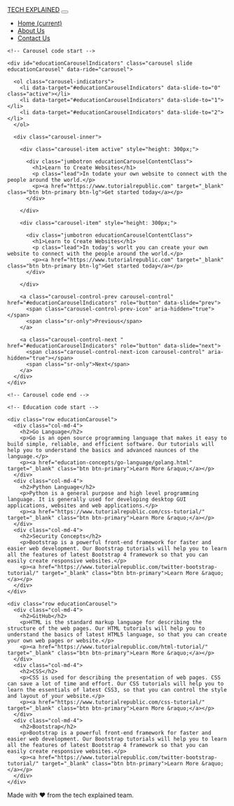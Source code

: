 
<!-- <!DOCTYPE html> -->
<html lang="en" dir="ltr">

<head>
  <meta charset="utf-8">
  <title>Tech Explained</title>
  <meta charset="utf-8">
  <link rel="stylesheet" href="https://stackpath.bootstrapcdn.com/bootstrap/4.3.1/css/bootstrap.min.css" integrity="sha384-ggOyR0iXCbMQv3Xipma34MD+dH/1fQ784/j6cY/iJTQUOhcWr7x9JvoRxT2MZw1T" crossorigin="anonymous">
  <link rel="stylesheet" href="css/styles.css">

  <nav class="navbar navbar-expand-lg">
    <a class="navbar-brand" href="#">TECH EXPLAINED</a>
    <button class="navbar-toggler" type="button" data-toggle="collapse" data-target="#navbarNav" aria-controls="navbarNav" aria-expanded="false" aria-label="Toggle navigation">
      <span class="navbar-toggler-icon"></span>
    </button>
    <div class="collapse navbar-collapse" id="navbarNav">
      <ul class="navbar-nav ml-auto">
        <li class="nav-item active">
          <a class="nav-link" href="#">Home <span class="sr-only">(current)</span></a>
        </li>
        <li class="nav-item">
          <a class="nav-link" href="#">About Us</a>
        </li>
        <li class="nav-item">
          <a class="nav-link" href="#">Contact Us</a>
        </li>
      </ul>
    </div>
  </nav>
</head>

<body>

  <div class="container">

    <!-- Carousel code start -->

    <div id="educationCarouselIndicators" class="carousel slide educationCarousel" data-ride="carousel">

      <ol class="carousel-indicators">
        <li data-target="#educationCarouselIndicators" data-slide-to="0" class="active"></li>
        <li data-target="#educationCarouselIndicators" data-slide-to="1"></li>
        <li data-target="#educationCarouselIndicators" data-slide-to="2"></li>
      </ol>

      <div class="carousel-inner">

        <div class="carousel-item active" style="height: 300px;">

          <div class="jumbotron educationCarouselContentClass">
            <h1>Learn to Create Websites</h1>
            <p class="lead">In todate your own website to connect with the people around the world.</p>
            <p><a href="https://www.tutorialrepublic.com" target="_blank" class="btn btn-primary btn-lg">Get started today</a></p>
          </div>

        </div>

        <div class="carousel-item" style="height: 300px;">

          <div class="jumbotron educationCarouselContentClass">
            <h1>Learn to Create Websites</h1>
            <p class="lead">In today's worlt you can create your own website to connect with the people around the world.</p>
            <p><a href="https://www.tutorialrepublic.com" target="_blank" class="btn btn-primary btn-lg">Get started today</a></p>
          </div>

        </div>

        <a class="carousel-control-prev carousel-control" href="#educationCarouselIndicators" role="button" data-slide="prev">
          <span class="carousel-control-prev-icon" aria-hidden="true"></span>
          <span class="sr-only">Previous</span>
        </a>

        <a class="carousel-control-next " href="#educationCarouselIndicators" role="button" data-slide="next">
          <span class="carousel-control-next-icon carousel-control" aria-hidden="true"></span>
          <span class="sr-only">Next</span>
        </a>
      </div>
    </div>

    <!-- Carousel code end -->

    <!-- Education code start -->

    <div class="row educationCarousel">
      <div class="col-md-4">
        <h2>Go Language</h2>
        <p>Go is an open source programming language that makes it easy to build simple, reliable, and efficient software. Our tutorials will help you to understand the basics and advanced naunces of the language.</p>
        <p><a href="education-concepts/go-language/golang.html" target="_blank" class="btn btn-primary">Learn More &raquo;</a></p>
      </div>
      <div class="col-md-4">
        <h2>Python Language</h2>
        <p>Python is a general purpose and high level programming language. It is generally used for developing desktop GUI applications, websites and web applications.</p>
        <p><a href="https://www.tutorialrepublic.com/css-tutorial/" target="_blank" class="btn btn-primary">Learn More &raquo;</a></p>
      </div>
      <div class="col-md-4">
        <h2>Security Concepts</h2>
        <p>Bootstrap is a powerful front-end framework for faster and easier web development. Our Bootstrap tutorials will help you to learn all the features of latest Bootstrap 4 framework so that you can easily create responsive websites.</p>
        <p><a href="https://www.tutorialrepublic.com/twitter-bootstrap-tutorial/" target="_blank" class="btn btn-primary">Learn More &raquo;</a></p>
      </div>
    </div>

    <div class="row educationCarousel">
      <div class="col-md-4">
        <h2>GitHub</h2>
        <p>HTML is the standard markup language for describing the structure of the web pages. Our HTML tutorials will help you to understand the basics of latest HTML5 language, so that you can create your own web pages or website.</p>
        <p><a href="https://www.tutorialrepublic.com/html-tutorial/" target="_blank" class="btn btn-primary">Learn More &raquo;</a></p>
      </div>
      <div class="col-md-4">
        <h2>CSS</h2>
        <p>CSS is used for describing the presentation of web pages. CSS can save a lot of time and effort. Our CSS tutorials will help you to learn the essentials of latest CSS3, so that you can control the style and layout of your website.</p>
        <p><a href="https://www.tutorialrepublic.com/css-tutorial/" target="_blank" class="btn btn-primary">Learn More &raquo;</a></p>
      </div>
      <div class="col-md-4">
        <h2>Bootstrap</h2>
        <p>Bootstrap is a powerful front-end framework for faster and easier web development. Our Bootstrap tutorials will help you to learn all the features of latest Bootstrap 4 framework so that you can easily create responsive websites.</p>
        <p><a href="https://www.tutorialrepublic.com/twitter-bootstrap-tutorial/" target="_blank" class="btn btn-primary">Learn More &raquo;</a></p>
      </div>
    </div>

  </div>

  <!-- Education code start -->

  <!-- <hr> -->

  <div class="footer footer-padding">
    <footer>
      <p>Made with ❤️ from the tech explained team.</p>
    </footer>
  </div>


  <script src="https://code.jquery.com/jquery-3.3.1.slim.min.js" integrity="sha384-q8i/X+965DzO0rT7abK41JStQIAqVgRVzpbzo5smXKp4YfRvH+8abtTE1Pi6jizo" crossorigin="anonymous"></script>
  <script src="https://cdnjs.cloudflare.com/ajax/libs/popper.js/1.14.7/umd/popper.min.js" integrity="sha384-UO2eT0CpHqdSJQ6hJty5KVphtPhzWj9WO1clHTMGa3JDZwrnQq4sF86dIHNDz0W1" crossorigin="anonymous"></script>
  <script src="https://stackpath.bootstrapcdn.com/bootstrap/4.3.1/js/bootstrap.min.js" integrity="sha384-JjSmVgyd0p3pXB1rRibZUAYoIIy6OrQ6VrjIEaFf/nJGzIxFDsf4x0xIM+B07jRM" crossorigin="anonymous"></script>
</body>

</html>
